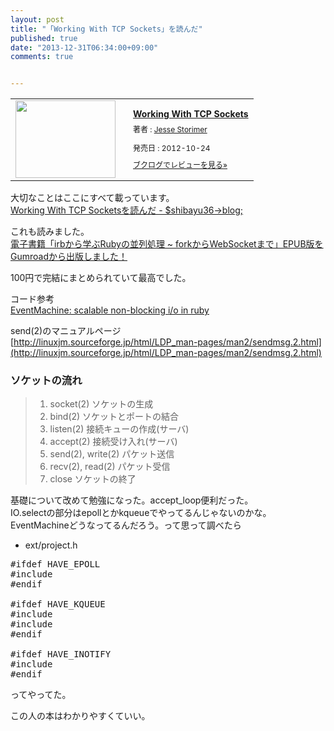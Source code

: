 ```yaml
---
layout: post
title: "「Working With TCP Sockets」を読んだ"
published: true
date: "2013-12-31T06:34:00+09:00"
comments: true


---
```


<div class="booklog_html"><table><tr><td class="booklog_html_image"><a href="http://www.amazon.co.jp/Working-With-Sockets-Jesse-Storimer-ebook/dp/B00BPYT6PK%3FSubscriptionId%3D0AVSM5SVKRWTFMG7ZR82%26tag%3D13nightcrows-22%26linkCode%3Dxm2%26camp%3D2025%26creative%3D165953%26creativeASIN%3DB00BPYT6PK" target="_blank"><img src="http://ecx.images-amazon.com/images/I/51uNC60Jm4L._SL160_.jpg" width="160" height="124" style="border:0;border-radius:0;" /></a></td><td class="booklog_html_info" style="padding-left:20px;"><div class="booklog_html_title" style="margin-bottom:10px;font-size:14px;font-weight:bold;"><a href="http://www.amazon.co.jp/Working-With-Sockets-Jesse-Storimer-ebook/dp/B00BPYT6PK%3FSubscriptionId%3D0AVSM5SVKRWTFMG7ZR82%26tag%3D13nightcrows-22%26linkCode%3Dxm2%26camp%3D2025%26creative%3D165953%26creativeASIN%3DB00BPYT6PK" target="_blank">Working With TCP Sockets</a></div><div style="margin-bottom:10px;"><div class="booklog_html_author" style="margin-bottom:15px;font-size:12px;;line-height:1.2em">著者 : <a href="http://booklog.jp/author/Jesse+Storimer" target="_blank">Jesse Storimer</a></div><div class="booklog_html_manufacturer" style="margin-bottom:5px;font-size:12px;;line-height:1.2em"></div><div class="booklog_html_release" style="font-size:12px;;line-height:1.2em">発売日 : 2012-10-24</div></div><div class="booklog_html_link_amazon"><a href="http://booklog.jp/item/1/B00BPYT6PK" style="font-size:12px;" target="_blank">ブクログでレビューを見る»</a></div></td></tr></table></div>  
  
大切なことはここにすべて載っています。  
[Working With TCP Socketsを読んだ - $shibayu36->blog;](http://shibayu36.hatenablog.com/entry/2013/10/29/205718) 

これも読みました。  
[電子書籍「irbから学ぶRubyの並列処理 ~ forkからWebSocketまで」EPUB版をGumroadから出版しました！](http://melborne.github.io/2012/12/13/ruby-parallel-on-ebook/)  
  
100円で完結にまとめられていて最高でした。

コード参考  
[EventMachine: scalable non-blocking i/o in ruby](http://ja.scribd.com/doc/28253878/EventMachine-scalable-non-blocking-i-o-in-ruby)

send(2)のマニュアルページ  
[http://linuxjm.sourceforge.jp/html/LDP_man-pages/man2/sendmsg.2.html](http://linuxjm.sourceforge.jp/html/LDP_man-pages/man2/sendmsg.2.html)

### ソケットの流れ

> 1. socket(2) ソケットの生成
> 2. bind(2)   ソケットとポートの結合
> 3. listen(2)   接続キューの作成(サーバ)
> 4. accept(2)   接続受け入れ(サーバ)
> 5. send(2), write(2) パケット送信
> 6. recv(2), read(2) パケット受信
> 7. close   ソケットの終了
  
基礎について改めて勉強になった。accept_loop便利だった。  
IO.selectの部分はepollとかkqueueでやってるんじゃないのかな。  
EventMachineどうなってるんだろう。って思って調べたら

- ext/project.h

<pre>
#ifdef HAVE_EPOLL
#include <sys/epoll.h>
#endif

#ifdef HAVE_KQUEUE
#include <sys/event.h>
#include <sys/queue.h>
#endif

#ifdef HAVE_INOTIFY
#include <sys/inotify.h>
#endif
</pre>

ってやってた。
  
この人の本はわかりやすくていい。

